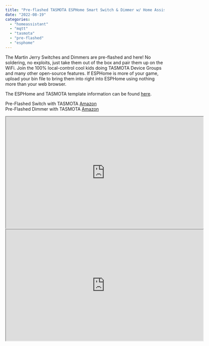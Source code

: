 ```yaml
---
title: "Pre-flashed TASMOTA ESPHome Smart Switch & Dimmer w/ Home Assistant"
date: "2022-08-19"
categories: 
  - "homeassistant"
  - "mqtt"
  - "tasmota"
  - "pre-flashed"
  - "esphome"
---
```


The Martin Jerry Switches and Dimmers are pre-flashed and here!  No soldering, no exploits, just take them out of the box and pair them up on the WiFi.  Join the 100% local-control cool kids doing TASMOTA Device Groups and many other open-source features. If ESPHome is more of your game, upload your bin file to bring them into right into ESPHome using nothing more than your web browser.  

The ESPHome and TASMOTA template information can be found [here](https://digiblur.com/wiki/devices/switches/martin_jerry_mj-s01_single_pole).

Pre-Flashed Switch with TASMOTA [Amazon](https://amzn.to/3K4qpIx)  
Pre-Flashed Dimmer with TASMOTA [Amazon](https://amzn.to/3Kk2VQ5)  

<iframe allowfullscreen height="353" src="https://www.youtube.com/embed/H7GlOoJrOjU" width="625" youtube-src-=""></iframe>  
  
<iframe allowfullscreen height="353" src="https://www.youtube.com/embed/uU7oy-Kz7T8" width="625" youtube-src-=""></iframe>  

<!--truncate-->


